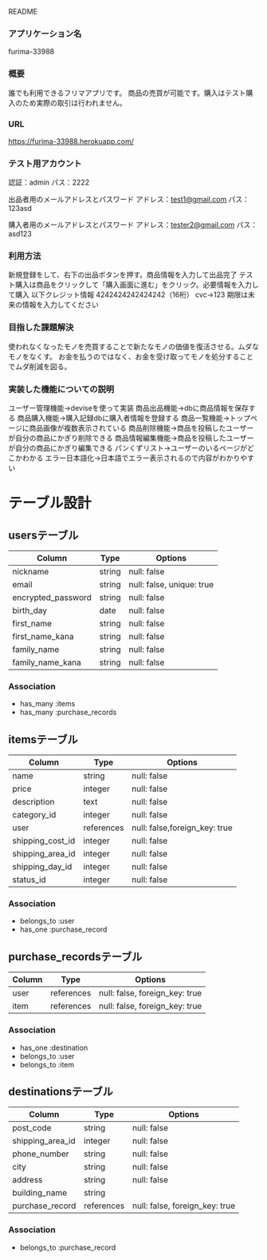  README

### アプリケーション名
furima-33988

### 概要
誰でも利用できるフリマアプリです。
商品の売買が可能です。購入はテスト購入のため実際の取引は行われません。

### URL
https://furima-33988.herokuapp.com/

### テスト用アカウント
認証：admin
パス：2222

出品者用のメールアドレスとパスワード
アドレス：test1@gmail.com
パス：123asd

購入者用のメールアドレスとパスワード
アドレス：tester2@gmail.com
パス：asd123

### 利用方法
新規登録をして、右下の出品ボタンを押す。商品情報を入力して出品完了
テスト購入は商品をクリックして「購入画面に進む」をクリック。必要情報を入力して購入
以下クレジット情報
4242424242424242（16桁）
cvc→123
期限は未来の情報を入力してください

### 目指した課題解決
使われなくなったモノを売買することで新たなモノの価値を復活させる。ムダなモノをなくす。
お金を払うのではなく、お金を受け取ってモノを処分することでムダ削減を図る。

### 実装した機能についての説明
ユーザー管理機能→deviseを使って実装
商品出品機能→dbに商品情報を保存する
商品購入機能→購入記録dbに購入者情報を登録する
商品一覧機能→トップページに商品画像が複数表示されている
商品削除機能→商品を投稿したユーザーが自分の商品にかぎり削除できる
商品情報編集機能→商品を投稿したユーザーが自分の商品にかぎり編集できる
パンくずリスト→ユーザーのいるページがどこかわかる
エラー日本語化→日本語でエラー表示されるので内容がわかりやすい

# テーブル設計

## usersテーブル

| Column            | Type   | Options                   |
| ----------------  | ------ | ------------------------- |
| nickname          | string | null: false               |
| email             | string | null: false, unique: true |
| encrypted_password| string | null: false               |
| birth_day         | date   | null: false               |
| first_name        | string | null: false               |
| first_name_kana   | string | null: false               |
| family_name       | string | null: false               |
| family_name_kana  | string | null: false               |

### Association
- has_many :items
- has_many :purchase_records


## itemsテーブル

| Column            | Type       | Options                           |
| --------------    | ---------- | --------------------------------- |
| name              | string     | null: false                       |
| price             | integer    | null: false                       |
| description       | text       | null: false                       |
| category_id       | integer    | null: false                       |
| user              | references | null: false,foreign_key: true     | 
| shipping_cost_id  | integer    | null: false                       |
| shipping_area_id  | integer    | null: false                       |
| shipping_day_id   | integer    | null: false                       |
| status_id         | integer    | null: false                       |

### Association
- belongs_to :user
- has_one    :purchase_record

## purchase_recordsテーブル

| Column    |    Type    | Options                        |
| --------- | ---------- | ------------------------------ |
| user      | references | null: false, foreign_key: true |
| item      | references | null: false, foreign_key: true |

### Association
- has_one    :destination
- belongs_to :user
- belongs_to :item


## destinationsテーブル

| Column             | Type       | Options                        |
| ------------       | ---------- | ------------------------------ |
| post_code          | string     | null: false                    |
| shipping_area_id   | integer    | null: false                    |
| phone_number       | string     | null: false                    |
| city               | string     | null: false                    |
| address            | string     | null: false                    | 
| building_name      | string     |                                |
| purchase_record    | references | null: false, foreign_key: true |

### Association
- belongs_to :purchase_record
